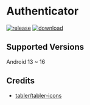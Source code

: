 # Authenticator
[![release](https://img.shields.io/github/v/release/SanmerApps/Authenticator?label=release&color=red)](https://github.com/SanmerApps/Authenticator/releases) [![download](https://shields.io/github/downloads/SanmerApps/Authenticator/total?label=download)](https://github.com/SanmerApps/Authenticator/releases/latest)

## Supported Versions
Android 13 ~ 16

## Credits
- [tabler/tabler-icons](https://github.com/tabler/tabler-icons.git)
